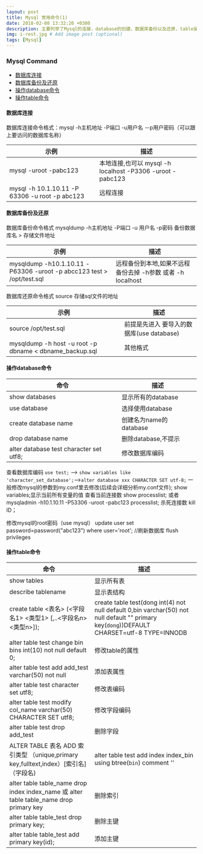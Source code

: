 ```yaml
---
layout: post
title: Mysql 常用命令(1)
date: 2018-02-08 13:32:20 +0300
description: 主要列举了Mysql的连接，database的创建，数据库备份以及还原，table操作
img: i-rest.jpg # Add image post (optional)
tags: [Mysql]
---
```

### Mysql Command

- [数据库连接](#数据库连接)
- [数据库备份及还原](#数据库备份及还原)
- [操作database命令](#操作database命令)
- [操作table命令](#操作table命令)


#### 数据库连接
数据库连接命令格式：mysql -h主机地址 -P端口 -u用户名 －p用户密码（可以跟上要访问的数据库名称）

|示例|描述|
|---|---|
|mysql -uroot -pabc123|本地连接,也可以 mysql -h localhost -P3306 -uroot -pabc123|
|mysql -h 10.1.10.11 -P 63306 -u root -p abc123|远程连接|

#### 数据库备份及还原
数据库备份命令格式 mysqldump -h主机地址 -P端口 -u 用户名 -p密码 备份数据库名 > 存储文件地址

|示例|描述|
|---|---|
|mysqldump -h10.1.10.11 -P63306 -uroot -p abcc123  test > /opt/test.sql|远程备份到本地,如果不远程备份去掉 -h参数 或者 -h localhost|

数据库还原命令格式 source 存储sql文件的地址

|示例|描述|
|---|---|
|source /opt/test.sql| 前提是先进入 要导入的数据库(use database)|
|mysqldump -h host -u root -p dbname < dbname_backup.sql |其他格式|

#### 操作database命令

|命令|描述|
|---|---|
|show databases|显示所有的database|
|use database  |选择使用database  |
|create database name| 创建名为name的database|
|drop database name|删除database,不提示|
|alter database test character set utf8;|修改数据库编码|

查看数据库编码
`use test;` --> `show variables like 'character_set_database';`-->`alter database xxx CHARACTER SET utf-8;`
    一般修改mysql的参数到my.conf里去修改(后续会详细分析my.conf文件);
    show variables;显示当前所有变量的值
    查看当前连接数 show processlist;
    或者 mysqladmin -h10.1.10.11 -P53306 -uroot -pabc123 processlist;
    杀死连接数 kill ID；

修改mysql的root密码（use mysql）
update user set password=password("abc123") where user='root';
//刷新数据库
flush privileges

#### 操作table命令

|命令|描述|
|---|---|
|show tables|显示所有表|
|describe tablename|显示表结构|
|create table <表名> (<字段名1> <类型1> [,..<字段名n> <类型n>]);|create table test(dong int(4) not null default 0,bin varchar(50) not null default "" primary key(`dong`))DEFAULT CHARSET=utf-8 TYPE=INNODB|
|alter table test change bin bins int(10) not null default 0;|修改table的属性|
|alter table test add add_test varchar(50) not null |添加表属性|
|alter table test character set utf8;|修改表编码|
|alter table test modify col_name varchar(50) CHARACTER SET utf8;|修改字段编码|
|alter table test drop add_test|删除字段|
|ALTER TABLE 表名 ADD 索引类型 （unique,primary key,fulltext,index）[索引名]（字段名)|alter table test add index index_bin using btree(`bin`) comment ''|
|alter table table_name drop index index_name 或 alter table table_name drop primary key|删除索引|
|alter table table_test drop primary key;|删除主键|
|alter table table_test add primary key(id);|添加主键|